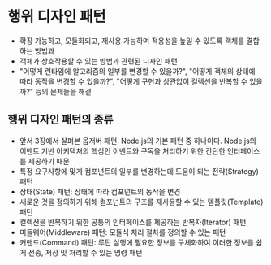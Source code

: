 # 행위 디자인 패턴
- 확장 가능하고, 모듈화되고, 재사용 가능하며 적용성을 높일 수 있도록 객체를 결합하는 방법과 
- 객체가 상호작용할 수 있는 방법과 관련된 디자인 패턴
- "어떻게 런타임에 알고리즘의 일부를 변경할 수 있을까?", "어떻게 객체의 상태에 따라 동작을 변경할 수 있을까?", "어떻게 구현과 상관없이 컬렉션을 반복할 수 있을까?" 등의 문제들을 해결

## 행위 디자인 패턴의 종류
- 앞서 3장에서 살펴본 옵저버 패턴. Node.js의 기본 패턴 중 하나이다. Node.js의 이벤트 기반 아키텍처의 핵심인 이벤트와 구독을 처리하기 위한 간단한 인터페이스를 제공하기 때문
- 특정 요구사항에 맞게 컴포넌트의 일부를 변경하는데 도움이 되는 전략(Strategy) 패턴
- 상태(State) 패턴: 상태에 따라 컴포넌트의 동작을 변경
- 새로운 것을 정의하기 위해 컴포넌트의 구조를 재사용할 수 있는 템플릿(Template) 패턴
- 컬렉션을 반복하기 위한 공통의 인터페이스를 제공하는 반복자(Iterator) 패턴
- 미들웨어(Middleware) 패턴: 모듈식 처리 절차를 정의할 수 있는 패턴
- 커맨드(Command) 패턴: 루틴 실행에 필요한 정보를 구체화하여 이러한 정보를 쉽게 전송, 저장 및 처리할 수 있는 명령 패턴